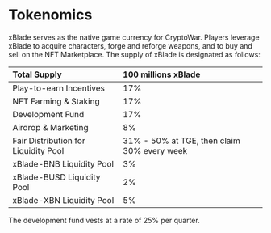 # Tokenomics

xBlade serves as the native game currency for CryptoWar. Players leverage xBlade to acquire characters, forge and reforge weapons, and to buy and sell on the NFT Marketplace. The supply of xBlade is designated as follows:

| Total Supply | 100 millions xBlade |
| :--- | :--- |
| Play-to-earn Incentives | 17% |
| NFT Farming & Staking | 17% |
| Development Fund | 17% |
| Airdrop & Marketing | 8% |
| Fair Distribution for Liquidity Pool | 31% - 50% at TGE, then claim 30% every week |
| xBlade-BNB Liquidity Pool | 3% |
| xBlade-BUSD Liquidity Pool | 2% |
| xBlade-XBN Liquidity Pool | 5% |

The development fund vests at a rate of 25% per quarter. 

